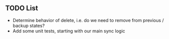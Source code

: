 ## TODO List

* Determine behavior of delete, i.e. do we need to remove from previous / backup states?
* Add some unit tests, starting with our main sync logic
